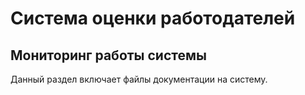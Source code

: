 # Система оценки работодателей

## Мониторинг работы системы

Данный раздел включает файлы документации на систему. 
